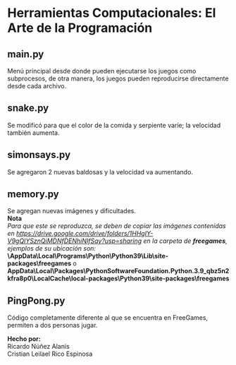 # Herramientas Computacionales: El Arte de la Programación

## main.py
Menú principal desde donde pueden ejecutarse los juegos como subprocesos, de otra manera, los juegos pueden reproducirse directamente desde cada archivo.  

## snake.py
Se modificó para que el color de la comida y serpiente varíe; la velocidad también aumenta.  

## simonsays.py
Se agregaron 2 nuevas baldosas y la velocidad va aumentando.

## memory.py
Se agregan nuevas imágenes y dificultades.  
**Nota**  
*Para que este se reproduzca, se deben de copiar las imágenes contenidas en https://drive.google.com/drive/folders/1HHgIY-V9gQIYSznQiMDNfDENhiNIfSqy?usp=sharing en la carpeta de **freegames**, ejemplos de su ubicación son:*  
**\AppData\Local\Programs\Python\Python39\Lib\site-packages\freegames** o **AppData\Local\Packages\PythonSoftwareFoundation.Python.3.9_qbz5n2kfra8p0\LocalCache\local-packages\Python39\site-packages\freegames**  

## PingPong.py
Código completamente diferente al que se encuentra en FreeGames, permiten a dos personas jugar.

**Hecho por:**  
Ricardo Núñez Alanis  
Cristian Leilael Rico Espinosa  
